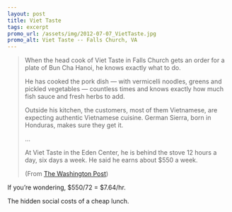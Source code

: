 ```yaml
---
layout: post
title: Viet Taste
tags: excerpt
promo_url: /assets/img/2012-07-07_VietTaste.jpg
promo_alt: Viet Taste -- Falls Church, VA
---
```


> When the head cook of Viet Taste in Falls Church gets an order for a plate of Bun Cha Hanoi, he knows   exactly what to do.
>
>
> He has cooked the pork dish — with vermicelli noodles, greens and pickled vegetables — countless times and knows exactly how much fish sauce and fresh herbs to add.
>
>
> Outside his kitchen, the customers, most of them Vietnamese, are expecting authentic Vietnamese cuisine. German Sierra, born in Honduras, makes sure they get it.
>
>
> ...
>
>
> At Viet Taste in the Eden Center, he is behind the stove 12 hours a day, six days a week. He said he earns about $550 a week.
> <p class="quote-source">(From <a title="At Vietnamese restaurants, Hispanic workers have become vital to survival | Washington Post" href="http://www.washingtonpost.com/local/at-vietnamese-restaurant-a-honduran-does-all-the-cooking/2012/07/01/gJQASPafGW_story.html">The Washington Post</a>)</p>

If you’re wondering, $550/72 = $7.64/hr.

The hidden social costs of a cheap lunch.